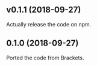 ## v0.1.1 (2018-09-27)

Actually release the code on npm.

## 0.1.0 (2018-09-27)

Ported the code from Brackets.
